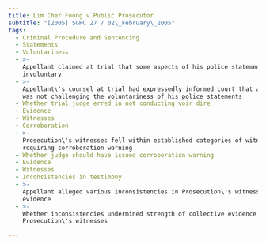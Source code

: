 ```yaml
---
title: Lim Cher Foong v Public Prosecutor
subtitle: "[2005] SGHC 27 / 02\_February\_2005"
tags:
  - Criminal Procedure and Sentencing
  - Statements
  - Voluntariness
  - >-
    Appellant claimed at trial that some aspects of his police statements were
    involuntary
  - >-
    Appellant\'s counsel at trial had expressedly informed court that appellant
    was not challenging the voluntariness of his police statements
  - Whether trial judge erred in not conducting voir dire
  - Evidence
  - Witnesses
  - Corroboration
  - >-
    Prosecution\'s witnesses fell within established categories of witnesses
    requiring corroboration warning
  - Whether judge should have issued corroboration warning
  - Evidence
  - Witnesses
  - Inconsistencies in testimony
  - >-
    Appellant alleged various inconsistencies in Prosecution\'s witnesses\'
    evidence
  - >-
    Whether inconsistencies undermined strength of collective evidence of
    Prosecution\'s witnesses

---
```


